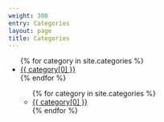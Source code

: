 ```yaml
---
weight: 300
entry: Categories
layout: page
title: Categories
---
```


<ul>
    {% for category in site.categories %}
    <li>
        <a href="/category/{{ category[0] | slugify }}">
            {{ category[0] }}
        </a>
    </li>
    {% endfor %}
    <ul>
        {% for category in site.categories %}
        <li>
            <a href="/category/{{ category[0] | slugify }}">
                {{ category[0] }}
            </a>
        </li>
        {% endfor %}
    </ul>
</ul>